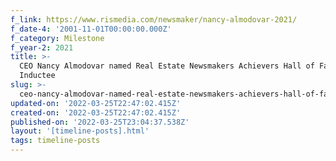 ```yaml
---
f_link: https://www.rismedia.com/newsmaker/nancy-almodovar-2021/
f_date-4: '2001-11-01T00:00:00.000Z'
f_category: Milestone
f_year-2: 2021
title: >-
  CEO Nancy Almodovar named Real Estate Newsmakers Achievers Hall of Fame
  Inductee
slug: >-
  ceo-nancy-almodovar-named-real-estate-newsmakers-achievers-hall-of-fame-inductee
updated-on: '2022-03-25T22:47:02.415Z'
created-on: '2022-03-25T22:47:02.415Z'
published-on: '2022-03-25T23:04:37.538Z'
layout: '[timeline-posts].html'
tags: timeline-posts
---
```



